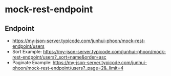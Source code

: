 # mock-rest-endpoint
## Endpoint
 * https://my-json-server.typicode.com/junhui-phoon/mock-rest-endpoint/users
 * Sort Example: https://my-json-server.typicode.com/junhui-phoon/mock-rest-endpoint/users?_sort=name&order=asc
 * Paginate Example: https://my-json-server.typicode.com/junhui-phoon/mock-rest-endpoint/users?_page=2&_limit=4
 
